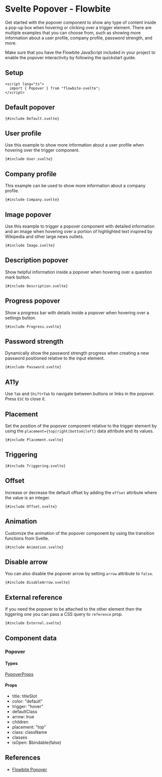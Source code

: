 # Svelte Popover - Flowbite


Get started with the popover component to show any type of content inside a pop-up box when hovering or clicking over a trigger element. There are multiple examples that you can choose from, such as showing more information about a user profile, company profile, password strength, and more.

Make sure that you have the Flowbite JavaScript included in your project to enable the popover interactivity by following the quickstart guide.

## Setup

```svelte
<script lang="ts">
  import { Popover } from "flowbite-svelte";
</script>
```

## Default popover

```svelte
{#include Default.svelte}
```

## User profile

Use this example to show more information about a user profile when hovering over the trigger component.

```svelte
{#include User.svelte}
```

## Company profile

This example can be used to show more information about a company profile.

```svelte
{#include Company.svelte}
```

## Image popover

Use this example to trigger a popover component with detailed information and an image when hovering over a portion of highlighted text inspired by Wikipedia and other large news outlets.

```svelte
{#include Image.svelte}
```

## Description popover

Show helpful information inside a popover when hovering over a question mark button.

```svelte
{#include Description.svelte}
```

## Progress popover

Show a progress bar with details inside a popover when hovering over a settings button.

```svelte
{#include Progress.svelte}
```

## Password strength

Dynamically show the password strength progress when creating a new password positioned relative to the input element.

```svelte
{#include Password.svelte}
```

## A11y

Use `Tab` and `Shift+Tab` to navigate between buttons or links in the popover. Press `ESC` to close it.

## Placement

Set the position of the popover component relative to the trigger element by using the `placement={top|right|bottom|left}` data attribute and its values.

```svelte
{#include Placement.svelte}
```

## Triggering

```svelte
{#include Triggering.svelte}
```

## Offset

Increase or decrease the default offset by adding the `offset` attribute where the value is an integer.

```svelte
{#include Offset.svelte}
```

## Animation

Customize the animation of the popover component by using the transition functions from Svelte.

```svelte
{#include Animation.svelte}
```

## Disable arrow

You can also disable the popover arrow by setting `arrow` attribute to `false`.

```svelte
{#include DisableArrow.svelte}
```

## External reference

If you need the popover to be attached to the other element then the tiggering one you can pass a CSS query to `reference` prop.

```svelte
{#include External.svelte}
```

## Component data

### Popover

#### Types

[PopoverProps](https://github.com/themesberg/flowbite-svelte/blob/main/src/lib/types.ts#L1198)

#### Props

- title: titleSlot
- color: "default"
- trigger: "hover"
- defaultClass
- arrow: true
- children
- placement: "top"
- class: className
- classes
- isOpen: $bindable(false)


## References

- [Flowbite Popover](https://flowbite.com/docs/components/popover/)


